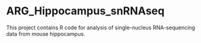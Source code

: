 # ARG_Hippocampus_snRNAseq
This project contains R code for analysis of single-nucleus RNA-sequencing data from mouse hippocampus. 
